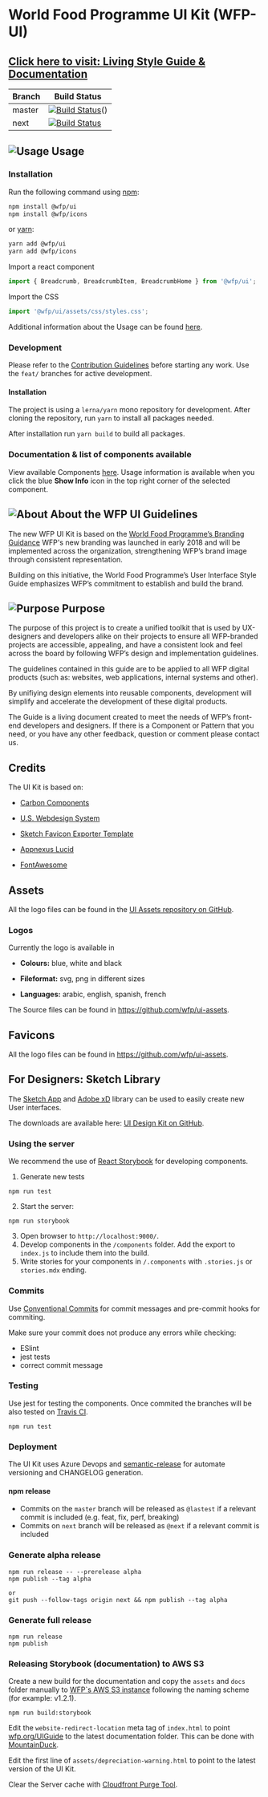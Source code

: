 # World Food Programme UI Kit (WFP-UI)

## **[Click here to visit: Living Style Guide & Documentation](https://wfp.org/UIGuide)**

| Branch | Build Status                                                                                                                                                                                                                                                       |
| ------ | ------------------------------------------------------------------------------------------------------------------------------------------------------------------------------------------------------------------------------------------------------------------ |
| master | [![Build Status](https://dev.azure.com/worldfoodprogramme/ui/_apis/build/status/wfp.ui?repoName=wfp%2Fdesignsystem&branchName=master)](https://dev.azure.com/worldfoodprogramme/ui/_build/latest?definitionId=242&repoName=wfp%2Fdesignsystem&branchName=master)() |
| next   | [![Build Status](https://dev.azure.com/worldfoodprogramme/ui/_apis/build/status/wfp.ui?repoName=wfp%2Fdesignsystem&branchName=next)](https://dev.azure.com/worldfoodprogramme/ui/_build/latest?definitionId=242&repoName=wfp%2Fdesignsystem&branchName=next)       |

## ![Usage](https://cdn.wfp.org/guides/ui/v1.2.0/assets/internal/toolkit.svg 'Usage') Usage

### Installation

Run the following command using [npm](https://www.npmjs.com/):

```bash
npm install @wfp/ui
npm install @wfp/icons
```

or [yarn](https://yarnpkg.com/lang/en/):

```bash
yarn add @wfp/ui
yarn add @wfp/icons
```

Import a react component

```jsx
import { Breadcrumb, BreadcrumbItem, BreadcrumbHome } from '@wfp/ui';
```

Import the CSS

```jsx
import '@wfp/ui/assets/css/styles.css';
```

Additional information about the Usage can be found [here](https://wfp.org/UIGuide).

### Development

Please refer to the [Contribution Guidelines](./.github/CONTRIBUTING.md) before starting any work.
Use the `feat/` branches for active development.

#### Installation

The project is using a `lerna/yarn` mono repository for development. After cloning the repository, run `yarn` to install all packages needed.

After installation run `yarn build` to build all packages.

### Documentation & list of components available

View available Components [here](https://wfp.org/UIGuide). Usage information is available when you click the blue **Show Info** icon in the top right corner of the selected component.

## ![About](https://cdn.wfp.org/guides/ui/v1.2.0/assets/internal/branding.svg 'About') About the WFP UI Guidelines

The new WFP UI Kit is based on the [World Food Programme’s Branding Guidance](http://brand.manuals.wfp.org/) WFP's new branding was launched in early 2018 and will be implemented across the organization, strengthening WFP’s brand image through consistent representation.

Building on this initiative, the World Food Programme’s User Interface Style Guide emphasizes WFP’s commitment to establish and build the brand.

## ![Purpose](https://cdn.wfp.org/guides/ui/v1.2.0/assets/internal/usability.svg 'Purpose') Purpose

The purpose of this project is to create a unified toolkit that is used by UX-designers and developers alike on their projects to ensure all WFP-branded projects are accessible, appealing, and have a consistent look and feel across the board by following WFP’s design and implementation guidelines.

The guidelines contained in this guide are to be applied to all WFP digital products (such as: websites, web applications, internal systems and other).

By unifiying design elements into reusable components, development will simplify and accelerate the development of these digital products.

The Guide is a living document created to meet the needs of WFP’s front-end developers and designers. If there is a Component or Pattern that you need, or you have any other feedback, question or comment please contact us.

## Credits

The UI Kit is based on:

- [Carbon Components](https://github.com/carbon-design-system/carbon-components)

* [U.S. Webdesign System](https://designsystem.digital.gov/page-templates/#landing-page)

- [Sketch Favicon Exporter Template](https://github.com/frederik-jacques/sketch-favicon-exporter-template)

* [Appnexus Lucid](https://github.com/appnexus/lucid)

- [FontAwesome](http://fontawesome.io)

## Assets

All the logo files can be found in the [UI Assets repository on GitHub](https://github.com/wfp/ui-assets).

### Logos

Currently the logo is available in

- **Colours:** blue, white and black

* **Fileformat:** svg, png in different sizes

- **Languages:** arabic, english, spanish, french

The Source files can be found in https://github.com/wfp/ui-assets.

## Favicons

All the logo files can be found in https://github.com/wfp/ui-assets.

## For Designers: Sketch Library

The [Sketch App](https://www.sketchapp.com/) and [Adobe xD](https://www.adobe.com/en/products/xd.html) library can be used to easily create new User interfaces.

The downloads are available here: [UI Design Kit on GitHub](https://github.com/wfp/ui-design-kit).

### Using the server

We recommend the use of [React Storybook](https://github.com/storybooks/react-storybook) for developing components.

1. Generate new tests

```
npm run test
```

2. Start the server:

```
npm run storybook
```

3. Open browser to `http://localhost:9000/`.
4. Develop components in the `/components` folder. Add the export to `index.js` to include them into the build.
5. Write stories for your components in `/.components` with `.stories.js` or `stories.mdx` ending.

### Commits

Use [Conventional Commits](https://www.conventionalcommits.org) for commit messages and pre-commit hooks for commiting.

Make sure your commit does not produce any errors while checking:

- ESlint
- jest tests
- correct commit message

### Testing

Use jest for testing the components. Once commited the branches will be also tested on [Travis CI](https://travis-ci.org/wfp/ui).

```
npm run test
```

### Deployment

The UI Kit uses Azure Devops and [semantic-release](https://github.com/semantic-release/semantic-release) for automate versioning and CHANGELOG generation.

#### npm release

- Commits on the `master` branch will be released as `@lastest` if a relevant commit is included (e.g. feat, fix, perf, breaking)
- Commits on `next` branch will be released as `@next` if a relevant commit is included

### Generate alpha release

```
npm run release -- --prerelease alpha
npm publish --tag alpha

or
git push --follow-tags origin next && npm publish --tag alpha
```

### Generate full release

```
npm run release
npm publish
```

### Releasing Storybook (documentation) to AWS S3

Create a new build for the documentation and copy the `assets` and `docs` folder manually to [WFP`s AWS S3 instance](https://cdn.wfp.org/guides/ui/) following the naming scheme (for example: v1.2.1).

```
npm run build:storybook
```

Edit the `website-redirect-location` meta tag of `index.html` to point [wfp.org/UIGuide](https://wfp.org/UIGuide) to the latest documentation folder. This can be done with [MountainDuck](https://mountainduck.io/).

Edit the first line of `assets/depreciation-warning.html` to point to the latest version of the UI Kit.

Clear the Server cache with [Cloudfront Purge Tool](https://chrome.google.com/webstore/detail/cloudfront-purge-tool).
